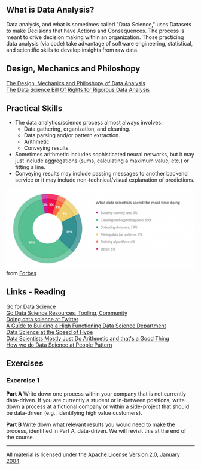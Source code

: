 ## What is Data Analysis?

Data analysis, and what is sometimes called "Data Science," uses Datasets to make Decisions that have Actions and Consequences.  The process is meant to drive decision making within an organization.  Those practicing data analysis (via code) take advantage of software engineering, statistical, and scientific skills to develop insights from raw data.

## Design, Mechanics and Philoshopy

[The Design, Mechanics and Philoshopy of Data Analysis](design_philosophy.md)   
[The Data Science Bill Of Rights for Rigorous Data Analysis](http://www.pachyderm.io/dsbor.html)

## Practical Skills

* The data analytics/science process almost always involves:
    * Data gathering, organization, and cleaning.
    * Data parsing and/or pattern extraction.
    * Arithmetic
    * Conveying results.
* Sometimes arithmetic includes sophisticated neural networks, but it may just include aggregations (sums, calculating a maximum value, etc.) or fitting a line.
* Conveying results may include passing messages to another backend service or it may include non-technical/visual explanation of predictions. 

![alt tag](forbes_data_science.jpg)
from [Forbes](http://www.forbes.com/sites/gilpress/2016/03/23/data-preparation-most-time-consuming-least-enjoyable-data-science-task-survey-says)

## Links - Reading

[Go for Data Science](https://youtu.be/D5tDubyXLrQ)   
[Go Data Science Resources, Tooling, Community](https://github.com/gopherds/resources)     
[Doing data science at Twitter](https://medium.com/@rchang/my-two-year-journey-as-a-data-scientist-at-twitter-f0c13298aee6#.hdprnhlv5)  
[A Guide to Building a High Functioning Data Science Department](http://multithreaded.stitchfix.com/blog/2016/03/16/engineers-shouldnt-write-etl/)  
[Data Science at the Speed of Hype](http://www.john-foreman.com/blog/surviving-data-science-at-the-speed-of-hype)  
[Data Scientists Mostly Just Do Arithmetic and that's a Good Thing](https://m.signalvnoise.com/data-scientists-mostly-just-do-arithmetic-and-that-s-a-good-thing-c6371885f7f6#.cfa7z2m4e)   
[How we do Data Science at People Pattern](https://www.peoplepattern.com/post.html#!/how-we-do-data-science-at-people-pattern)  

## Exercises

### Excercise 1

**Part A** Write down one process within your company that is not currently data-driven.  If you are currently a student or in-between positions, write down a process at a fictional company or within a side-project that should be data-driven (e.g., identifying high value customers).

**Part B** Write down what relevant results you would need to make the process, identified in Part A, data-driven.  We will revisit this at the end of the course.
___
All material is licensed under the [Apache License Version 2.0, January 2004](http://www.apache.org/licenses/LICENSE-2.0).
